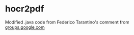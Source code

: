 # hocr2pdf

Modified .java code from Federico Tarantino's comment from [groups.google.com](https://groups.google.com/g/ocropus/c/PPRkvaWAeVI)
